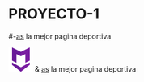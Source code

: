 # PROYECTO-1
#-[as](http://as.com) la mejor pagina deportiva 


![alt text](https://github.com/adam-p/markdown-here/raw/master/src/common/images/icon48.png "Logo Title Text 1")
 & [as](http://as.com) la mejor pagina deportiva 
